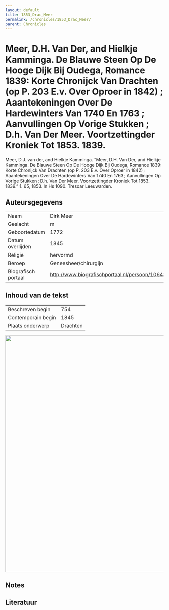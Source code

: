 ```yaml
---
layout: default
title: 1853_Drac_Meer
permalink: /chronicles/1853_Drac_Meer/
parent: Chronicles
--- 
```



# Meer, D.H. Van Der, and Hielkje Kamminga. De Blauwe Steen Op De Hooge Dijk Bij Oudega, Romance 1839: Korte Chronijck Van Drachten (op P. 203 E.v. Over Oproer in 1842) ; Aaantekeningen Over De Hardewinters Van 1740 En 1763 ; Aanvullingen Op Vorige Stukken ; D.h. Van Der Meer. Voortzettingder Kroniek Tot 1853. 1839. 

Meer, D.J. van der, and Hielkje Kamminga. “Meer, D.H. Van Der, and Hielkje Kamminga. De Blauwe Steen Op De Hooge Dijk Bij Oudega, Romance 1839: Korte Chronijck Van Drachten (op P. 203 E.v. Over Oproer in 1842) ; Aaantekeningen Over De Hardewinters Van 1740 En 1763 ; Aanvullingen Op Vorige Stukken ; D.h. Van Der Meer. Voortzettingder Kroniek Tot 1853. 1839.” 1. 65, 1853. In Hs 1090. Tresoar Leeuwarden. 

## Auteursgegevens 

| | | 
| --------------- | --------------- | 
| Naam | Dirk Meer | 
| Geslacht | m | 
| Geboortedatum | 1772 | 
| Datum overlijden | 1845 | 
| Religie | hervormd | 
| Beroep | Geneesheer/chirurgijn | 
| Biografisch portaal | http://www.biografischportaal.nl/persoon/10643086  | 

## Inhoud van de tekst 

| | | 
| --------------- | --------------- | 
| Beschreven begin | 754 | 
| Contemporain begin | 1845 | 
| Plaats onderwerp | Drachten | 

[<img src="..\..\barplots_chronicles\1853_Drac_Meer.jpg" width="750"/>](..\..\barplots_chronicles\1853_Drac_Meer.jpg) 

## Notes 

## Literatuur 

